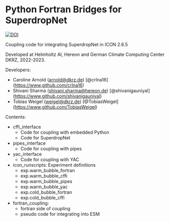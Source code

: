 # Python Fortran Bridges for SuperdropNet



[![DOI](https://zenodo.org/badge/687300663.svg)](https://zenodo.org/badge/latestdoi/687300663)



Coupling code for integrating SuperdropNet in ICON 2.6.5

Developed at Helmholtz AI, Hereon and German Climate Computing Center DKRZ, 2022-2023.

Developers:
- Caroline Arnold (arnold@dkrz.de) [@crlna16] (https://www.github.com/crlna16)
- Shivani Sharma (shivani.sharma@hereon.de) [@shivanigauniyal] (https://www.github.com/shivanigauniyal)
- Tobias Weigel (weigel@dkrz.de) [@TobiasWeigel] (https://www.github.com/TobiasWeigel)

Contents:
- cffi_interface
  - Code for coupling with embedded Python
  - Code for SuperdropNet
- pipes_interface
  - Code for coupling with pipes 
- yac_interface
  - Code for coupling with YAC
- icon_runscripts: Experiment definitions
  - exp.warm_bubble_fortran
  - exp.warm_bubble_cffi
  - exp.warm_bubble_pipes
  - exp.warm_bubble_yac
  - exp.cold_bubble_fortran
  - exp.cold_bubble_cffi
- fortran_coupling:
  - fortran side of coupling
  - pseudo code for integrating into ESM
